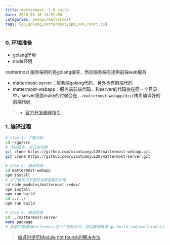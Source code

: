 ```yaml
---
title: mattermost: 1.0 build
date: 2020-03-10 13:51:00
categories: devops/mattermost
tags: [go,golang,mattermost,npm,nvm,react.js]
---
```


### 0. 环境准备
- golang环境
- node环境

mattermost 服务端用的是golang编写，然后服务端有提供前端web服务

- mattermost-server：服务端golang代码，另外也有前端代码
- mattermost-webapp：服务端前端代码，和server的代码放在同一个目录中，server里面make的时候会在`../mattermost-webapp/dist`拷贝编译好的前端代码

> - [官方开发编译指引](https://developers.mattermost.com/contribute/server/developer-workflow/)

### 1. 编译过程
``` bash
# step 1. 下载代码
cd ~/go/src
# 代码版本，自己去切换
git clone https://github.com/xiaotuanyu120/mattermost-webapp.git
git clone https://github.com/xiaotuanyu120/mattermost-server.git

# step 2. 编译前端
cd mattermost-webapp
npm install
# 以下操作见下面的注释里面的引用
cd node_modules/mattermost-redux/
npm install
npm run build
cd ../../
npm run build

# step 3. 编译后端
cd ../mattermost-server
make package
# 如果只是编译mattermost这个二进制命令，可以直接编译`go build cmd/mattermost/main.go`
```
> [编译时提示Module not found:的解决办法](https://github.com/mattermost/mattermost-redux/issues/814)